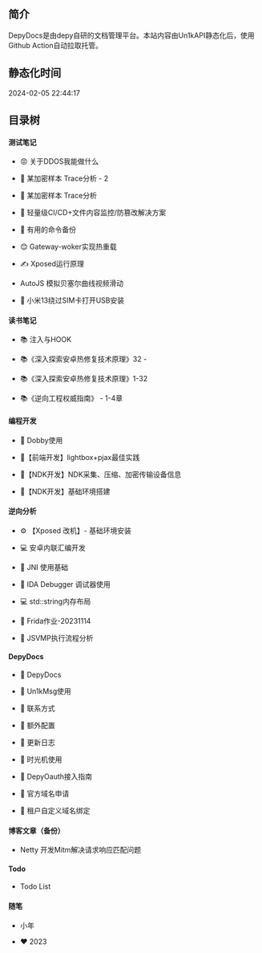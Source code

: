 ## 简介

DepyDocs是由depy自研的文档管理平台。本站内容由Un1kAPI静态化后，使用Github Action自动拉取托管。

## 静态化时间

2024-02-05 22:44:17

## 目录树

#### 测试笔记

 - 😡 关于DDOS我能做什么

 - 🐑 某加密样本 Trace分析 - 2

 - 🐑 某加密样本 Trace分析

 - 🔧 轻量级CI/CD+文件内容监控/防篡改解决方案

 - 🍯 有用的命令备份

 - 😊 Gateway-woker实现热重载

 - ✍️ Xposed运行原理

 - AutoJS 模拟贝塞尔曲线视频滑动

 - 📱 小米13绕过SIM卡打开USB安装

#### 读书笔记

 - 📚 注入与HOOK

 - 📚《深入探索安卓热修复技术原理》32 -

 - 📚《深入探索安卓热修复技术原理》1-32

 - 📚《逆向工程权威指南》 - 1-4章

#### 编程开发

 - 🌹 Dobby使用

 - 📑【前端开发】lightbox+pjax最佳实践

 - 📑【NDK开发】NDK采集、压缩、加密传输设备信息

 - 📑【NDK开发】基础环境搭建

#### 逆向分析

 - ⚙️ 【Xposed 改机】- 基础环境安装

 - 💻 安卓内联汇编开发

 - 📑 JNI 使用基础

 - 📑 IDA Debugger 调试器使用

 - 💻 std::string内存布局

 - 💼 Frida作业-20231114

 - 🧮 JSVMP执行流程分析

#### DepyDocs

 - 📑 DepyDocs

 - 📑  Un1kMsg使用

 - 📑 联系方式

 - 📑 额外配置

 - 📑  更新日志

 - 📑 时光机使用

 - 📑 DepyOauth接入指南

 - 📑 官方域名申请

 - 📑 租户自定义域名绑定

#### 博客文章（备份）

 - Netty 开发Mitm解决请求响应匹配问题	

#### Todo

 - Todo List

#### 随笔

 - 小年

 - ❤ 2023



